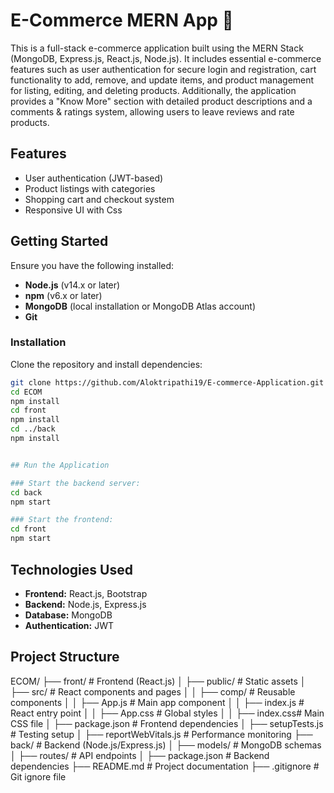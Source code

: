 # E-Commerce MERN App 🛒

This is a full-stack e-commerce application built using the MERN Stack (MongoDB, Express.js, React.js, Node.js). It includes essential e-commerce features such as user authentication for secure login and registration, cart functionality to add, remove, and update items, and product management for listing, editing, and deleting products. Additionally, the application provides a "Know More" section with detailed product descriptions and a comments & ratings system, allowing users to leave reviews and rate products.

## Features  
- User authentication (JWT-based)  
- Product listings with categories  
- Shopping cart and checkout system  
- Responsive UI with Css 

## Getting Started  
Ensure you have the following installed:

- **Node.js** (v14.x or later)  
- **npm** (v6.x or later)  
- **MongoDB** (local installation or MongoDB Atlas account)  
- **Git**

### **Installation**  
Clone the repository and install dependencies:  

```bash
git clone https://github.com/Aloktripathi19/E-commerce-Application.git
cd ECOM
npm install
cd front
npm install
cd ../back
npm install 


## Run the Application  

### Start the backend server:  
cd back
npm start

### Start the frontend:  
cd front
npm start
```

## Technologies Used  
- **Frontend:** React.js, Bootstrap  
- **Backend:** Node.js, Express.js  
- **Database:** MongoDB  
- **Authentication:** JWT  

## Project Structure  

ECOM/
├── front/           # Frontend (React.js)
│   ├── public/      # Static assets
│   ├── src/         # React components and pages
│   │   ├── comp/    # Reusable components
│   │   ├── App.js   # Main app component
│   │   ├── index.js # React entry point
│   │   ├── App.css  # Global styles
│   │   ├── index.css# Main CSS file
│   ├── package.json # Frontend dependencies
│   ├── setupTests.js # Testing setup
│   ├── reportWebVitals.js # Performance monitoring
├── back/            # Backend (Node.js/Express.js)
│   ├── models/      # MongoDB schemas
│   ├── routes/      # API endpoints
│   ├── package.json # Backend dependencies
├── README.md        # Project documentation
├── .gitignore       # Git ignore file
